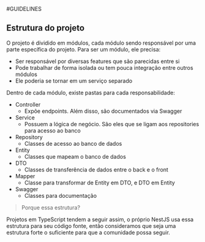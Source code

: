 #GUIDELINES


## Estrutura do projeto
O projeto é dividido em módulos, cada módulo sendo responsável por uma parte
específica do projeto. Para ser um módulo, ele precisa:

- Ser responsável por diversas features que são parecidas entre si
- Pode trabalhar de forma isolada ou tem pouca integração entre outros módulos
- Ele poderia se tornar em um serviço separado

Dentro de cada módulo, existe pastas para cada responsabilidade:
- Controller
    - Expõe endpoints. Além disso, são documentados via Swagger
- Service
    - Possuem a lógica de negócio. São eles que se ligam aos
    repositories para acesso ao banco
- Repository
    - Classes de acesso ao banco de dados
- Entity
    - Classes que mapeam o banco de dados
- DTO
    - Classes de transferência de dados entre o back e o front
- Mapper
    - Classe para transformar de Entity em DTO, e DTO em Entity
- Swagger
    - Classes para documentação

> Porque essa estrutura?

Projetos em TypeScript tendem a seguir assim, o próprio NestJS
usa essa estrutura para seu código fonte, então consideramos que seja
uma estrutura forte o suficiente para que a comunidade possa seguir.
